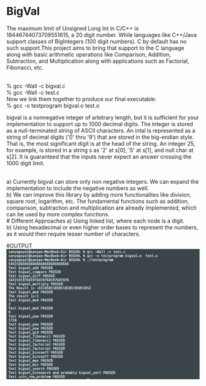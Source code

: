 # BigVal
The maximum limit of Unsigned Long Int in C/C++ is 18446744073709551615, a 20 digit
number. While languages like C++/Java support classes of BigIntegers (100 digit numbers).
C by default has no such support.This project aims to bring that support to the C language
along with basic arithmetic operations like Comparison, Addition, Subtraction, and
Multiplication along with applications such as Factorial, Fibonacci, etc.

<br />
% gcc -Wall -c bigval.c<br />
% gcc -Wall -c test.c<br />
Now we link them together to produce our final executable:<br />
% gcc -o testprogram bigval.o  test.o<br />


bigval is a nonnegative integer of arbitrary length, but it is sufficient for your implementation to support up to 1000 decimal digits. The integer is stored as a null-terminated string of ASCII characters. An intal is represented as a string of decimal digits ('0' thru '9') that are stored in the big-endian style. That is, the most significant digit is at the head of the string. An integer 25, for example, is stored in a string s as '2' at s[0], '5' at s[1], and null char at s[2].
 It is guaranteed that the inputs never expect an answer crossing the 1000 digit limit.

<br />
a) Currently bigval can store only non negative integers. We can expand the 
      implementation to include the negative numbers as well.
      <br />
      b) We can improve this library by adding more functionalites like 
      division, square root, logarithm, etc. The fundamental functions such as 
      addition, comparison, subtraction and multiplication are already 
      implemented, which can be used by more complex functions.
<br />
   # Different Approaches
      a) Using linked list, where each node is a digit.<br />
      b) Using hexadecimal or even higher order bases to represent the numbers, 
      as it would then require lesser number of characters.<br />

#OUTPUT <br />
![](1.png)
